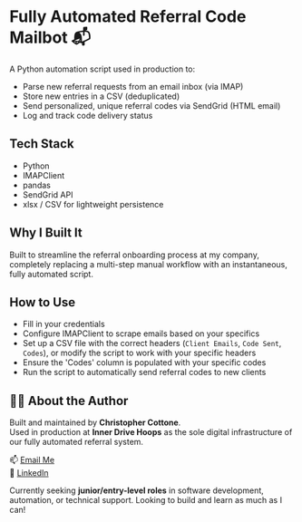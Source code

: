 # Fully Automated Referral Code Mailbot 📬

A Python automation script used in production to:
- Parse new referral requests from an email inbox (via IMAP)
- Store new entries in a CSV (deduplicated)
- Send personalized, unique referral codes via SendGrid (HTML email)
- Log and track code delivery status

## Tech Stack

- Python
- IMAPClient
- pandas
- SendGrid API
- xlsx / CSV for lightweight persistence

## Why I Built It

Built to streamline the referral onboarding process at my company, completely replacing a multi-step manual workflow with an instantaneous, fully automated script.

## How to Use

- Fill in your credentials
- Configure IMAPClient to scrape emails based on your specifics
- Set up a CSV file with the correct headers (`Client Emails`, `Code Sent`, `Codes`), or modify the script to work with your specific headers
- Ensure the 'Codes' column is populated with your specific codes
- Run the script to automatically send referral codes to new clients


## 🙋‍♂️ About the Author

Built and maintained by **Christopher Cottone**.  
Used in production at **Inner Drive Hoops** as the sole digital infrastructure of our fully automated referral system.

📫 [Email Me](mailto:chriscottone1@gmail.com.com)  
💼 [LinkedIn](https://www.linkedin.com/in/christopher-cottone-b9820928a/?trk=opento_sprofile_topcard)  

Currently seeking **junior/entry-level roles** in software development, automation, or technical support. Looking to build and learn as much as I can!
